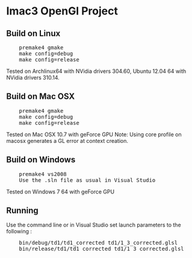 Imac3 OpenGl Project
===============================

Build on Linux
--------------
<pre>
	premake4 gmake
	make config=debug
	make config=release
</pre>

Tested on Archlinux64 with NVidia drivers 304.60, Ubuntu 12.04 64 with NVidia drivers 310.14.


Build on Mac OSX
--------------
<pre>
	premake4 gmake
	make config=debug
	make config=release
</pre>

Tested on Mac OSX 10.7 with geForce GPU
Note: Using core profile on macosx generates a GL error at context creation.

Build on Windows
----------------
<pre>
	premake4 vs2008
	Use the .sln file as usual in Visual Studio
</pre>

Tested on Windows 7 64 with geForce GPU


Running
--------
Use the command line or in Visual Studio set launch parameters to the following :
<pre>
	bin/debug/td1/td1_corrected td1/1_3_corrected.glsl
	bin/release/td1/td1_corrected td1/1_3_corrected.glsl
</pre>